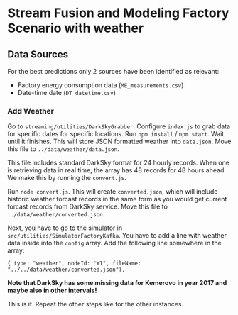 # Stream Fusion and Modeling Factory Scenario with weather

## Data Sources

For the best predictions only 2 sources have been identified as relevant:

* Factory energy consumption data (```ME_measurements.csv```)
* Date-time date (```DT_datetime.csv```)

### Add Weather
Go to `streaming/utilities/DarkSkyGrabber`. Configure `index.js` to grab data for specific dates for specific locations.
Run `npm install` / `npm start`.
Wait until it finishes.
This will store JSON formatted weather into `data.json`.
Move this file to `../data/weather/data.json`.

This file includes standard DarkSky format for 24 hourly records. When one is retrieving data in real time, the array has 48 records for 48 hours ahead. We make this by running the `convert.js`.

Run `node convert.js`. This will create `converted.json`, which will include historic weather forcast records in the same form as you would get current forcast records from DarkSky service. Move this file to `../data/weather/converted.json`.

Next, you have to go to the simulator in `src/utilities/SimulatorFactoryKafka`. You have to add a line with weather data inside into the `config` array. Add the following line somewhere in the array:

`{ type: "weather", nodeId: "W1", fileName: "../../data/weather/converted.json"},`

**Note that DarkSky has some missing data for Kemerovo in year 2017 and maybe also in other intervals!**

This is it. Repeat the other steps like for the other instances.